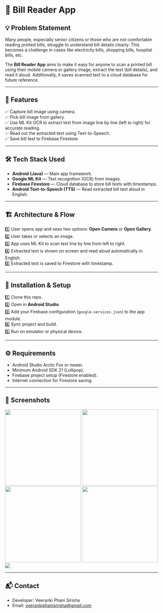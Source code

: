 # 📄 Bill Reader App

## 💡 Problem Statement

Many people, especially senior citizens or those who are not comfortable reading printed bills, struggle to understand bill details clearly. This becomes a challenge in cases like electricity bills, shopping bills, hospital bills, etc.

The **Bill Reader App** aims to make it easy for anyone to scan a printed bill using their mobile camera or gallery image, extract the text (bill details), and read it aloud. Additionally, it saves scanned text to a cloud database for future reference.

---

## 🎯 Features

✅ Capture bill image using camera.  
✅ Pick bill image from gallery.  
✅ Use ML Kit OCR to extract text from image line by line (left to right) for accurate reading.  
✅ Read out the extracted text using Text-to-Speech.  
✅ Save bill text to Firebase Firestore.  

---

## 🛠️ Tech Stack Used

* **Android (Java)** — Main app framework.
* **Google ML Kit** — Text recognition (OCR) from images.
* **Firebase Firestore** — Cloud database to store bill texts with timestamps.
* **Android Text-to-Speech (TTS)** — Read extracted bill text aloud in English.

---

## 🏗️ Architecture & Flow

1️⃣ User opens app and sees two options: **Open Camera** or **Open Gallery**.  
2️⃣ User takes or selects an image.  
3️⃣ App uses ML Kit to scan text line by line from left to right.  
4️⃣ Extracted text is shown on screen and read aloud automatically in English.  
5️⃣ Extracted text is saved to Firestore with timestamp.  

---

## 🚀 Installation & Setup

1️⃣ Clone this repo.  
2️⃣ Open in **Android Studio**.  
3️⃣ Add your Firebase configuration (`google-services.json`) to the app module.  
4️⃣ Sync project and build.  
5️⃣ Run on emulator or physical device.  

---

## ⚙️ Requirements

* Android Studio Arctic Fox or newer.
* Minimum Android SDK 21 (Lollipop).
* Firebase project setup (Firestore enabled).
* Internet connection for Firestore saving.

---


## 📸 Screenshots

<p align="left">
  <img src="https://github.com/user-attachments/assets/f9e4c3f7-991c-4b89-a48b-db89fd3f5959" width="250"/>
  <img src="https://github.com/user-attachments/assets/1feacd0b-3e45-4234-bf24-a9e2d66a6fa2" width="250"/>
  <img src="https://github.com/user-attachments/assets/4b39d17f-facf-4b1d-ad31-d0a00a9cc7ac" width="250"/>
  <img src="https://github.com/user-attachments/assets/a736ddad-393a-44fb-ba2d-7694036af644" width="250"/>
  <img src="https://github.com/user-attachments/assets/d187fc34-6ac9-4e7c-95fc-4719c7b54cc4" />
</p>














---

## 📬 Contact

* Developer: Veeranki Phani Sirisha
* Email: [veerankiphanisirisha@gmail.com](mailto:veerankiphanisirisha@gmail.com)


